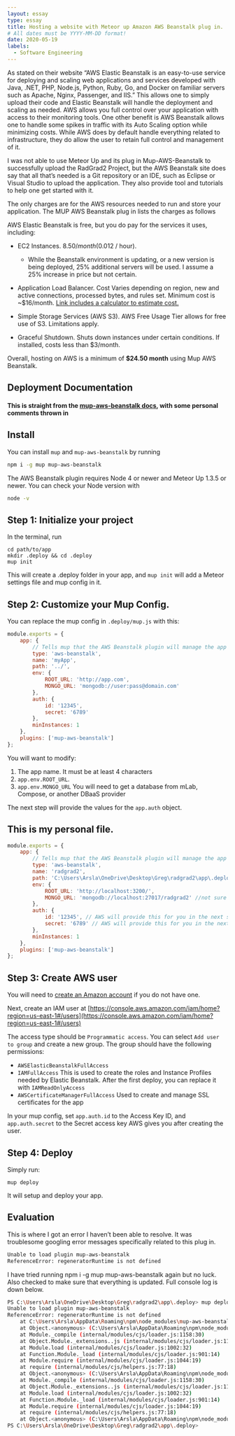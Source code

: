 ```yaml
---
layout: essay
type: essay
title: Hosting a website with Meteor up Amazon AWS Beanstalk plug in.
# All dates must be YYYY-MM-DD format!
date: 2020-05-19
labels:
  - Software Engineering
---
```


As stated on their website “AWS Elastic Beanstalk is an easy-to-use service for deploying and scaling web applications and services developed with Java, .NET, PHP, Node.js, Python, Ruby, Go, and Docker on familiar servers such as Apache, Nginx, Passenger, and IIS.”
This allows one to simply upload their code and Elastic Beanstalk will handle the deployment and scaling as needed. AWS allows you full control over your application with access to their monitoring tools. One other benefit is AWS Beanstalk allows one to handle some spikes in traffic with its Auto Scaling option while minimizing costs. While AWS does by default handle everything related to infrastructure, they do allow the user to retain full control and management of it. 

   I was not able to use Meteor Up and its plug in Mup-AWS-Beanstalk to successfully upload the RadGrad2 Project, but the AWS Beanstalk site does say that all that’s needed is a Git repository or an IDE, such as Eclipse or Visual Studio to upload the application. They also provide tool and tutorials to help one get started with it. 

The only charges are for the AWS resources needed to run and store your application. The MUP AWS Beanstalk plug in lists the charges as follows

AWS Elastic Beanstalk is free, but you do pay for the services it uses, including:

- EC2 Instances. $8.50/month ($0.012 / hour). 
  - While the Beanstalk environment is updating, or a new version is being deployed, 25% additional servers will be used. I assume a 25% increase in price but not certain.
  
- Application Load Balancer. Cost Varies depending on region, new and active connections, processed bytes, and rules set. Minimum cost is ~$16/month.  [Link includes a calculator to estimate cost.](https://aws.amazon.com/elasticloadbalancing/pricing/)

- Simple Storage Services (AWS S3). AWS Free Usage Tier allows for free use of S3. Limitations apply. 
- Graceful Shutdown. Shuts down instances under certain conditions. If installed, costs less than $3/month. 

Overall, hosting on AWS is a minimum of **$24.50 month** using Mup AWS Beanstalk. 



## Deployment Documentation
#### This is straight from the [mup-aws-beanstalk docs](https://github.com/zodern/mup-aws-beanstalk/blob/master/docs/getting-started.md), with some personal comments thrown in

## Install

You can install `mup` and `mup-aws-beanstalk` by running

```bash
npm i -g mup mup-aws-beanstalk
```

The AWS Beanstalk plugin requires Node 4 or newer and Meteor Up 1.3.5 or newer.
You can check your Node version with 
```bash
node -v
```

## Step 1: Initialize your project

In the terminal, run

```
cd path/to/app
mkdir .deploy && cd .deploy
mup init
```

This will create a .deploy folder in your app, and `mup init` will add a Meteor settings file and mup config in it.

## Step 2: Customize your Mup Config. 

You can replace the mup config in `.deploy/mup.js` with this:

```js
module.exports = {
    app: {
        // Tells mup that the AWS Beanstalk plugin will manage the app
        type: 'aws-beanstalk',
        name: 'myApp',
        path: '../',
        env: {
            ROOT_URL: 'http://app.com',
            MONGO_URL: 'mongodb://user:pass@domain.com'
        },
        auth: {
            id: '12345',
            secret: '6789'
        },
        minInstances: 1
    },
    plugins: ['mup-aws-beanstalk']
};
```

You will want to modify:
1) The app name. It must be at least 4 characters
2) `app.env.ROOT_URL`. 
3) `app.env.MONGO_URL` You will need to get a database from mLab, Compose, or another DBaaS provider

The next step will provide the values for the `app.auth` object.


## This is my personal file. 
```js
module.exports = {
    app: {
        // Tells mup that the AWS Beanstalk plugin will manage the app
        type: 'aws-beanstalk',
        name: 'radgrad2',
        path: 'C:\Users\Arsla\OneDrive\Desktop\Greg\radgrad2\app\.deploy',
        env: {
            ROOT_URL: 'http://localhost:3200/', 
            MONGO_URL: 'mongodb://localhost:27017/radgrad2' //not sure about this, but localhost:27017 is the default local host for MongoDB
        },
        auth: {
            id: '12345', // AWS will provide this for you in the next step.
            secret: '6789' // AWS will provide this for you in the next step
        },
        minInstances: 1
    },
    plugins: ['mup-aws-beanstalk']
};
```




## Step 3: Create AWS user

You will need to [create an Amazon account](https://portal.aws.amazon.com/billing/signup#/start) if you do not have one.

Next, create an IAM user at [https://console.aws.amazon.com/iam/home?region=us-east-1#/users](https://console.aws.amazon.com/iam/home?region=us-east-1#/users)

The access type should be `Programmatic access`.
You can select `Add user to group` and create a new group. The group should have the following permissions:

- `AWSElasticBeanstalkFullAccess`
- `IAMFullAccess` This is used to create the roles and Instance Profiles needed by Elastic Beanstalk. After the first deploy, you can replace it with `IAMReadOnlyAccess`
- `AWSCertificateManagerFullAccess` Used to create and manage SSL certificates for the app

In your mup config, set `app.auth.id` to the Access Key ID, and `app.auth.secret` to the Secret access key AWS gives you after creating the user.
 
## Step 4: Deploy

Simply run:

```
mup deploy
```

It will setup and deploy your app.


## Evaluation

This is where I got an error I haven’t been able to resolve. It was troublesome googling error messages specifically related to this plug in. 
```bash
Unable to load plugin mup-aws-beanstalk
ReferenceError: regeneratorRuntime is not defined
```

I have tried running 
npm i -g mup mup-aws-beanstalk
again but no luck. Also checked to make sure that everything is updated. 
Full console log is down below. 


```bash
PS C:\Users\Arsla\OneDrive\Desktop\Greg\radgrad2\app\.deploy> mup deploy
Unable to load plugin mup-aws-beanstalk
ReferenceError: regeneratorRuntime is not defined
    at C:\Users\Arsla\AppData\Roaming\npm\node_modules\mup-aws-beanstalk\lib\command-handlers.js:11:46
    at Object.<anonymous> (C:\Users\Arsla\AppData\Roaming\npm\node_modules\mup-aws-beanstalk\lib\command-handlers.js:220:2)
    at Module._compile (internal/modules/cjs/loader.js:1158:30)
    at Object.Module._extensions..js (internal/modules/cjs/loader.js:1178:10)
    at Module.load (internal/modules/cjs/loader.js:1002:32)
    at Function.Module._load (internal/modules/cjs/loader.js:901:14)
    at Module.require (internal/modules/cjs/loader.js:1044:19)
    at require (internal/modules/cjs/helpers.js:77:18)
    at Object.<anonymous> (C:\Users\Arsla\AppData\Roaming\npm\node_modules\mup-aws-beanstalk\lib\commands.js:8:24)
    at Module._compile (internal/modules/cjs/loader.js:1158:30)
    at Object.Module._extensions..js (internal/modules/cjs/loader.js:1178:10)
    at Module.load (internal/modules/cjs/loader.js:1002:32)
    at Function.Module._load (internal/modules/cjs/loader.js:901:14)
    at Module.require (internal/modules/cjs/loader.js:1044:19)
    at require (internal/modules/cjs/helpers.js:77:18)
    at Object.<anonymous> (C:\Users\Arsla\AppData\Roaming\npm\node_modules\mup-aws-beanstalk\lib\index.js:9:18)
PS C:\Users\Arsla\OneDrive\Desktop\Greg\radgrad2\app\.deploy>
